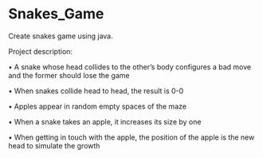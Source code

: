 # Snakes_Game
Create snakes game using java.

Project description:

• A snake whose head collides to the other’s body configures a bad move and the former should lose
the game

• When snakes collide head to head, the result is 0-0

• Apples appear in random empty spaces of the maze

• When a snake takes an apple, it increases its size by one

• When getting in touch with the apple, the position of the apple is the new head to simulate the
growth

